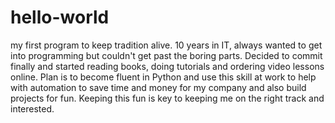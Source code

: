# hello-world
my first program to keep tradition alive.
10 years in IT, always wanted to get into programming but couldn't get past the boring parts. Decided to commit finally and started reading books, doing tutorials and ordering video lessons online. Plan is to become fluent in Python and use this skill at work to help with automation to save time and money for my company and also build projects for fun. Keeping this fun is key to keeping me on the right track and interested.
